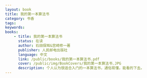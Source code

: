 ```yaml
---
layout: book
title: 我的第一本算法书
category: 书香
tags: 
keywords: 
books: 
    - title: 我的第一本算法书 
      status: 在读
      author: 石田保辉&宫崎修一著
      publisher: 人民邮电出版社
      language: 中文
      link: /public/books/我的第一本算法书.pdf
      cover: /public/img/BookCovers/我的第一本算法书.JPG
      description: 个人认为很适合入门的一本算法书，通俗易懂，能看的下去。
---
```

